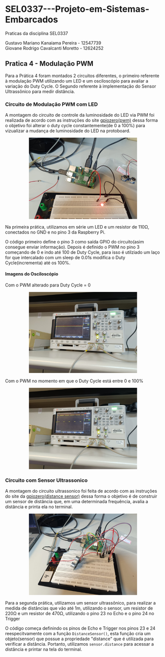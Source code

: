 # SEL0337---Projeto-em-Sistemas-Embarcados

Praticas da disciplina SEL0337

Gustavo Mariano Kanaiama Pereira - 12547739<br/>
Giovane Rodrigo Cavalcanti Moretto - 12624252

## Pratica 4 - Modulação PWM

Para a Prática 4 foram montados 2 circuitos diferentes, o primeiro referente à modulação PWM utilizando um LED e um osciloscópio para avaliar a variação do Duty Cycle. O Segundo referente à implementação do Sensor Ultrassônico para medir distância.

### Circuito de Modulação PWM com LED

A montagem do circuito de controle da luminosidade do LED via PWM foi realizada de acordo com as instruções do site [gpiozero(pwm)](https://gpiozero.readthedocs.io/en/stable/migrating_from_rpigpio.html) dessa forma o objetivo foi alterar o duty cycle constantemente(de 0 a 100%) para vizualizar a mudança de luminosidade do LED na protoboard.

<p align="center">
    <img src='images/Montagem_pwm.jpeg' width='350'>
</p>

Na primeira prática, utilizamos em série um LED e um resistor de 110Ω, conectados no GND e no pino 3 da Raspberry Pi.

O código primeiro define o pino 3 como saída GPIO do circuito(asim consegue enviar informação). Depois é definido o PWM no pino 3 começando de 0 e indo até 100 de Duty Cycle, para isso é utilziado um laço for que intercalado com um sleep de 0.01s modifica o Duty Cycle(incrementa) até os 100%.

#### Imagens do Osciloscópio

Com o PWM alterado para Duty Cycle = 0

<p align="center">
    <img src='images/PWM_0.jpeg' width='350'>
</p>

Com o PWM no momento em que o Duty Cycle está entre 0 e 100%

<p align="center">
    <img src='images/PWM_1.jpeg' width='350'>
</p>

### Circuito com Sensor Ultrassonico

A montagem do circuito ultrassonico foi feita de acordo com as instruções do site da [gpiozero(distance sensor)](https://gpiozero.readthedocs.io/en/stable/recipes.html?highlight=distance%20sensor#distance-sensor) dessa forma o objetivo é de construir um sensor de distância que, em uma determinada frequência, avalia a distância e printa ela no terminal.

<p align="center">
    <img src='images/Montagem_ultrasonico.jpeg' width='350'>
</p>

Para a segunda prática, utilizamos um sensor ultrassônico, para realizar a medida de distâncias que vão até 1m, utilizando o sensor, um resistor de 220Ω e um resistor de 470Ω, utilizando o pino 23 no Echo e o pino 24 no Trigger

O código começa definindo os pinos de Echo e Trigger nos pinos 23 e 24 reespecitvamente com a função `DistanceSensor()`, esta função cria um objeto(sensor) que possue a propriedade "distance" que é utilizada para verificar a distância. Portanto, utilizamos `sensor.distance` para acessar a distância e printar na tela do terminal.
